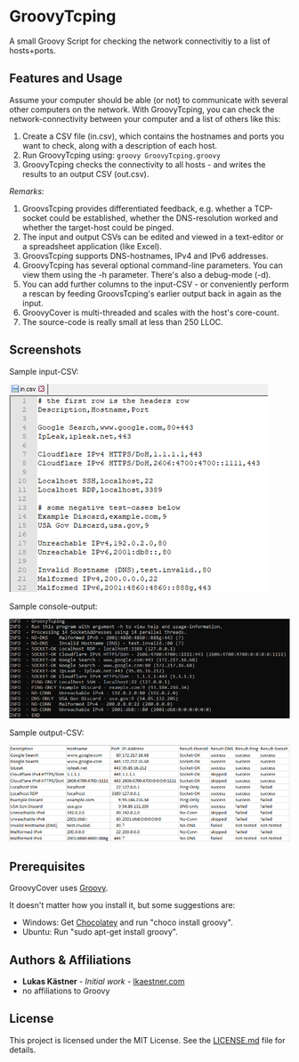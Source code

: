 # GroovyTcping
A small Groovy Script for checking the network connectivitiy to a list of hosts+ports.

## Features and Usage
Assume your computer should be able (or not) to communicate with several other computers on the network.
With GroovyTcping, you can check the network-connectivity between your computer and a list of others like this:
1. Create a CSV file (in.csv), which contains the hostnames and ports you want to check, along with a description of each host.
2. Run GroovyTcping using: `groovy GroovyTcping.groovy`
3. GroovyTcping checks the connectivity to all hosts - and writes the results to an output CSV (out.csv).

*Remarks:*
1. GroovsTcping provides differentiated feedback, e.g. whether a TCP-socket could be established, whether the DNS-resolution worked and whether the target-host could be pinged.
2. The input and output CSVs can be edited and viewed in a text-editor or a spreadsheet application (like Excel).
3. GroovsTcping supports DNS-hostnames, IPv4 and IPv6 addresses. 
4. GroovyTcping has several optional command-line parameters. You can view them using the -h parameter. There's also a debug-mode (-d).
5. You can add further columns to the input-CSV - or conveniently perform a rescan by feeding GroovsTcping's earlier output back in again as the input.
6. GroovyCover is multi-threaded and scales with the host's core-count.
7. The source-code is really small at less than 250 LLOC.

## Screenshots
Sample input-CSV:

![Screenshot 1](doc/groovy-tcping-screenshot-1.png "Screenshot 1")

Sample console-output:

![Screenshot 2](doc/groovy-tcping-screenshot-2.png "Screenshot 2")

Sample output-CSV:

![Screenshot 3](doc/groovy-tcping-screenshot-3.png "Screenshot 3")

## Prerequisites
GroovyCover uses [Groovy](http://groovy-lang.org).

It doesn't matter how you install it, but some suggestions are:
* Windows: Get [Chocolatey](https://chocolatey.org) and run "choco install groovy".
* Ubuntu:  Run "sudo apt-get install groovy".

## Authors & Affiliations
* **Lukas Kästner** - *Initial work* - [lkaestner.com](https://lkaestner.com)
* no affiliations to Groovy

## License
This project is licensed under the MIT License. See the [LICENSE.md](LICENSE.md) file for details.

